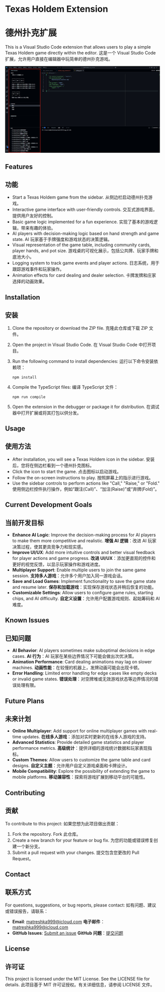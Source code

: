 # Texas Holdem Extension
# 德州扑克扩展

This is a Visual Studio Code extension that allows users to play a simple Texas Holdem game directly within the editor.
这是一个 Visual Studio Code 扩展，允许用户直接在编辑器中玩简单的德州扑克游戏。

![游戏界面截图](./images/game-screenshot.png)

## Features
## 功能

- Start a Texas Holdem game from the sidebar.
  从侧边栏启动德州扑克游戏。
- Interactive game interface with user-friendly controls.
  交互式游戏界面，提供用户友好的控制。
- Basic game logic implemented for a fun experience.
  实现了基本的游戏逻辑，带来有趣的体验。
- AI players with decision-making logic based on hand strength and game state.
  AI 玩家基于手牌强度和游戏状态的决策逻辑。
- Visual representation of the game table, including community cards, player hands, and pot size.
  游戏桌的可视化展示，包括公共牌、玩家手牌和底池大小。
- Logging system to track game events and player actions.
  日志系统，用于跟踪游戏事件和玩家操作。
- Animation effects for card dealing and dealer selection.
  卡牌发牌和庄家选择的动画效果。

## Installation
## 安装

1. Clone the repository or download the ZIP file.
   克隆此仓库或下载 ZIP 文件。
2. Open the project in Visual Studio Code.
   在 Visual Studio Code 中打开项目。
3. Run the following command to install dependencies:
   运行以下命令安装依赖项：

   ```
   npm install
   ```

4. Compile the TypeScript files:
   编译 TypeScript 文件：

   ```
   npm run compile
   ```

5. Open the extension in the debugger or package it for distribution.
   在调试器中打开扩展或将其打包以供分发。

## Usage
## 使用方法

- After installation, you will see a Texas Holdem icon in the sidebar.
  安装后，您将在侧边栏看到一个德州扑克图标。
- Click the icon to start the game.
  点击图标以启动游戏。
- Follow the on-screen instructions to play.
  按照屏幕上的指示进行游戏。
- Use the sidebar controls to perform actions like "Call," "Raise," or "Fold."
  使用侧边栏控件执行操作，例如“跟注(Call)”、“加注(Raise)”或“弃牌(Fold)”。

## Current Development Goals
## 当前开发目标

- **Enhance AI Logic**: Improve the decision-making process for AI players to make them more competitive and realistic.
  **增强 AI 逻辑**：改进 AI 玩家决策过程，使其更具竞争力和现实感。
- **Improve UI/UX**: Add more intuitive controls and better visual feedback for player actions and game progress.
  **改进 UI/UX**：添加更直观的控件和更好的视觉反馈，以显示玩家操作和游戏进度。
- **Multiplayer Support**: Enable multiple users to join the same game session.
  **支持多人游戏**：允许多个用户加入同一游戏会话。
- **Save and Load Games**: Implement functionality to save the game state and resume later.
  **保存和加载游戏**：实现保存游戏状态并稍后恢复的功能。
- **Customizable Settings**: Allow users to configure game rules, starting chips, and AI difficulty.
  **自定义设置**：允许用户配置游戏规则、起始筹码和 AI 难度。

## Known Issues
## 已知问题

- **AI Behavior**: AI players sometimes make suboptimal decisions in edge cases.
  **AI 行为**：AI 玩家在某些边界情况下可能会做出次优决策。
- **Animation Performance**: Card dealing animations may lag on slower machines.
  **动画性能**：在较慢的机器上，发牌动画可能会出现卡顿。
- **Error Handling**: Limited error handling for edge cases like empty decks or invalid game states.
  **错误处理**：对空牌堆或无效游戏状态等边界情况的错误处理有限。

## Future Plans
## 未来计划

- **Online Multiplayer**: Add support for online multiplayer games with real-time updates.
  **在线多人游戏**：添加对实时更新的在线多人游戏的支持。
- **Advanced Statistics**: Provide detailed game statistics and player performance metrics.
  **高级统计**：提供详细的游戏统计数据和玩家表现指标。
- **Custom Themes**: Allow users to customize the game table and card designs.
  **自定义主题**：允许用户自定义游戏桌面和卡牌设计。
- **Mobile Compatibility**: Explore the possibility of extending the game to mobile platforms.
  **移动兼容性**：探索将游戏扩展到移动平台的可能性。

## Contributing
## 贡献

To contribute to this project:
如果您想为此项目做出贡献：

1. Fork the repository.
   Fork 此仓库。
2. Create a new branch for your feature or bug fix.
   为您的功能或错误修复创建一个新分支。
3. Submit a pull request with your changes.
   提交包含您更改的 Pull Request。

## Contact
## 联系方式

For questions, suggestions, or bug reports, please contact:
如有问题、建议或错误报告，请联系：

- **Email**: matreshka999@icloud.com
  **电子邮件**：matreshka999@icloud.com
- **GitHub Issues**: [Submit an issue](https://github.com/matreshka15/vscode-texas-holdem/issues)
  **GitHub 问题**：[提交问题](https://github.com/matreshka15/vscode-texas-holdem/issues)

## License
## 许可证

This project is licensed under the MIT License. See the LICENSE file for details.
此项目基于 MIT 许可证授权。有关详细信息，请参阅 LICENSE 文件。
